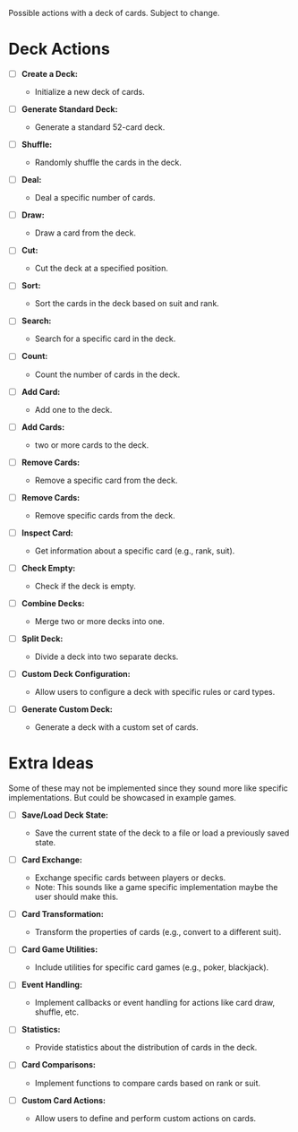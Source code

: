 Possible actions with a deck of cards.
Subject to change.

# Deck Actions
- [ ] **Create a Deck:**
   - Initialize a new deck of cards.

- [ ] **Generate Standard Deck:**
    - Generate a standard 52-card deck.

- [ ] **Shuffle:**
   - Randomly shuffle the cards in the deck.

- [ ] **Deal:**
   - Deal a specific number of cards.

- [ ] **Draw:**
   - Draw a card from the deck.

- [ ] **Cut:**
   - Cut the deck at a specified position.

- [ ] **Sort:**
   - Sort the cards in the deck based on suit and rank.

- [ ] **Search:**
   - Search for a specific card in the deck.

- [ ] **Count:**
   - Count the number of cards in the deck.

- [ ] **Add Card:**
   - Add one to the deck.

- [ ] **Add Cards:**
   - two or more cards to the deck.

- [ ] **Remove Cards:**
    - Remove a specific card from the deck.

- [ ] **Remove Cards:**
    - Remove specific cards from the deck.

- [ ] **Inspect Card:**
    - Get information about a specific card (e.g., rank, suit).

- [ ] **Check Empty:**
    - Check if the deck is empty.

- [ ] **Combine Decks:**
    - Merge two or more decks into one.

- [ ] **Split Deck:**
    - Divide a deck into two separate decks.

- [ ] **Custom Deck Configuration:**
    - Allow users to configure a deck with specific rules or card types.

- [ ] **Generate Custom Deck:**
    - Generate a deck with a custom set of cards.


# Extra Ideas
Some of these may not be implemented since they sound more like specific implementations. But could be showcased in example games.

- [ ] **Save/Load Deck State:**
    - Save the current state of the deck to a file or load a previously saved state.

- [ ]  **Card Exchange:**
    - Exchange specific cards between players or decks.
    - Note: This sounds like a game specific implementation maybe the user should make this.

- [ ]  **Card Transformation:**
    - Transform the properties of cards (e.g., convert to a different suit).

- [ ] **Card Game Utilities:**
    - Include utilities for specific card games (e.g., poker, blackjack).

- [ ] **Event Handling:**
    - Implement callbacks or event handling for actions like card draw, shuffle, etc.

- [ ]  **Statistics:**
    - Provide statistics about the distribution of cards in the deck.

- [ ] **Card Comparisons:**
    - Implement functions to compare cards based on rank or suit.

- [ ] **Custom Card Actions:**
    - Allow users to define and perform custom actions on cards.